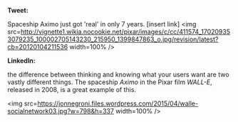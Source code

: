 **Tweet:**

Spaceship Aximo just got 'real' in only 7 years. [insert link]
<img src=http://vignette1.wikia.nocookie.net/pixar/images/c/cc/411574_170209353079235_100002705143230_215950_1399847863_o.jpg/revision/latest?cb=20120104211536 width=100% />

**LinkedIn:**

the difference between thinking and knowing what your users want are two vastly different things. The spaceship *Aximo* in the Pixar film *WALL-E*, released in 2008, is a great example of this.

<img src=https://jonnegroni.files.wordpress.com/2015/04/walle-socialnetwork03.jpg?w=798&h=337 width=100% />
